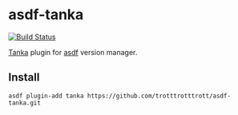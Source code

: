 # asdf-tanka

[![Build Status](https://travis-ci.org/trotttrotttrott/asdf-tanka.svg?branch=master)](https://travis-ci.org/trotttrotttrott/asdf-tanka)

[Tanka](https://github.com/grafana/tanka) plugin for [asdf](https://github.com/asdf-vm/asdf) version manager.

## Install

```
asdf plugin-add tanka https://github.com/trotttrotttrott/asdf-tanka.git
```
